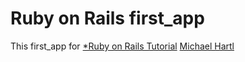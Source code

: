# Ruby on Rails first_app

This first_app for 
[*Ruby on Rails Tutorial](http://railstutorial.ru)
[Michael Hartl](http://michaelhartl.com)